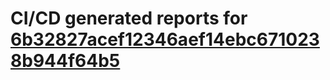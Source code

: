 # CI/CD generated reports for [6b32827acef12346aef14ebc6710238b944f64b5](https://github.com/hydephp/develop/commit/6b32827acef12346aef14ebc6710238b944f64b5)
